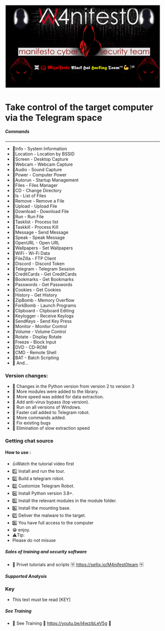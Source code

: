 # ![Locations](https://github.com/M4nifest0/M4nifest0_WhatsApp/blob/master/s.png) 

# Take control of the target computer via the Telegram space

##### Commands #####
----------------------
- 📌Info - System Information
- 📌Location - Location by BSSID
- 📌Screen -  Desktop Capture
- 📌Webcam - Webcam Capture
- 📌Audio - Sound Capture
- 📌Power - Computer Power
- 📌Autorun - Startup Management
- 📌Files - Files Manager
- 📌CD - Change Directory
- 📌ls - List of Files
- 📌Remove - Remove a File
- 📌Upload - Upload File
- 📌Download - Download File
- 📌Run - Run File
- 📌Tasklist - Process list
- 📌Taskkill - Process Kill
- 📌Message - Send Message
- 📌Speak - Speak Message
- 📌OpenURL - Open URL
- 📌Wallpapers - Set Wallpapers
- 📌WiFi - Wi-Fi Data
- 📌FileZilla - FTP Client
- 📌Discord - Discord Token
- 📌Telegram - Telegram Session
- 📌CreditCards - Get CreditCards
- 📌Bookmarks - Get Bookmarks
- 📌Passwords - Get Passwords
- 📌Cookies - Get Cookies
- 📌History - Get History
- 📌ZipBomb - Memory Overflow
- 📌ForkBomb - Launch Programs
- 📌Clipboard - Clipboard Editing
- 📌Keylogger - Receive Keylogs
- 📌SendKeys - Send Key Press
- 📌Monitor - Monitor Control
- 📌Volume - Volume Control
- 📌Rotate - Display Rotate
- 📌Freeze - Block Input
- 📌DVD - CD-ROM
- 📌CMD - Remote Shell
- 📌BAT - Batch Scripting
- 📌 And...
### Version changes:
- 🦠 Changes in the Python version from version 2 to version 3
- 🦠 More modules were added to the library.
- 🦠 More speed was added for data extraction.
- 🦠 Add anti-virus bypass (top version).
- 🦠 Run on all versions of Windows.
- 🦠 Faster call added to Telegram robot.
- 🦠 More commands added.
- 🦠 Fix existing bugs
- 🦠 Elimination of slow extraction speed
### Getting chat source
#### How to use :
- 👍Watch the tutorial video first
- 1️⃣ Install and run the tour.
- 2️⃣ Build a telegram robot.
- 3️⃣ Customize Telegram Robot.
- 4️⃣ Install Python version 3.8+.
- 5️⃣ Install the relevant modules in the module folder.
- 6️⃣ Install the mounting base.
- 7️⃣ Deliver the malware to the target.
- 8️⃣ You have full access to the computer
- 😁 enjoy.
- ⚠️Tip:
- Please do not misuse

##### Sales of training and security software
- 🛄 Privet tutorials and scripts 🈂️  https://sellix.io/M4nifest0team 🈂️

##### Supported Analysis
### Key
- This text must be read [KEY]

##### See Training 

- 🔞 See Training 🎥 https://youtu.be/l4wzibLeV5g  🎥
